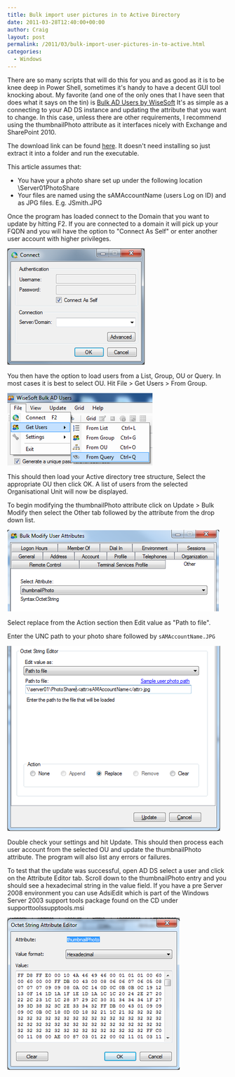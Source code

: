 ```yaml
---
title: Bulk import user pictures in to Active Directory
date: 2011-03-28T12:40:00+00:00
author: Craig
layout: post
permalink: /2011/03/bulk-import-user-pictures-in-to-active.html
categories:
  - Windows
---
```


There are so many scripts that will do this for you and as good as it is to be knee deep in Power Shell, sometimes it's handy to have a decent GUI tool knocking about.
My favorite (and one of the only ones that I have seen that does what it says on the tin) is [Bulk AD Users by WiseSoft](http://www.wisesoft.co.uk/software/bulkadusers/default.aspx) It's as simple as a connecting to your AD DS instance and updating the attribute that you want to change. In this case, unless there are other requirements, I recommend using the thumbnailPhoto attribute as it interfaces nicely with Exchange and SharePoint 2010.

<!--more-->

The download link can be found [here](http://www.wisesoft.co.uk/software/bulkadusers/default.aspx). It doesn't need installing so just extract it into a folder and run the executable.

This article assumes that:
 * You have your a photo share set up under the following location \Server01PhotoShare
 * Your files are named using the sAMAccountName (users Log on ID) and as JPG files. E.g. JSmith.JPG

Once the program has loaded connect to the Domain that you want to update by hitting F2. If you are connected to a domain it will pick up your FQDN and you will have the option to "Connect As Self" or enter another user account with higher privileges.

![](/assets/images/connect.png)

You then have the option to load users from a List, Group, OU or Query. In most cases it is best to select OU. Hit File > Get Users > From Group.


![](/assets/images/Load%20Group.png)


This should then load your Active directory tree structure, Select the appropriate OU then click OK. A list of users from the selected Organisational Unit will now be displayed.

To begin modifying the thumbnailPhoto attribute click on Update &gt; Bulk Modify then select the Other tab followed by the attribute from the drop down list.

![](/assets/images/User%20Attribs.png)

Select replace from the Action section then Edit value as "Path to file".

Enter the UNC path to your photo share followed by ```sAMAccountName.JPG``` 

![](/assets/images/UNC.png)

Double check your settings and hit Update. This should then process each user account from the selected OU and update the thumbnailPhoto attribute. The program will also list any errors or failures.

To test that the update was successful, open AD DS select a user and click on the Attribute Editor tab. Scroll down to the thumbnailPhoto entry and you should see a hexadecimal string in the value field. If you have a pre Server 2008 environment you can use AdsiEdit which is part of the Windows Server 2003 support tools package found on the CD under supporttoolssupptools.msi

![](/assets/images/Attribute.png)